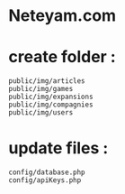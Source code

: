 # Neteyam.com
# create folder :
    public/img/articles
    public/img/games
    public/img/expansions
    public/img/compagnies
    public/img/users

# update files :
    config/database.php
    config/apiKeys.php
